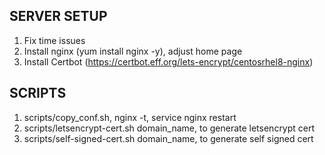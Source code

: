 ## SERVER SETUP

1. Fix time issues
2. Install nginx (yum install nginx -y), adjust home page
3. Install Certbot (https://certbot.eff.org/lets-encrypt/centosrhel8-nginx)

## SCRIPTS

1. scripts/copy_conf.sh, nginx -t, service nginx restart
2. scripts/letsencrypt-cert.sh domain_name, to generate letsencrypt cert
3. scripts/self-signed-cert.sh domain_name, to generate self signed cert